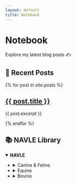 ```yaml
---
layout: default
title: Notebook
---
```


<h1>Notebook</h1>
<p>Explore my latest blog posts ✍️</p>

<div class="notebook-container">
  <div class="notebook-left">
    <h2>📓 Recent Posts</h2>
    <div class="post-card-list">
      {% for post in site.posts %}
        <div class="post-card">
          <h2><a href="{{ post.url }}">{{ post.title }}</a></h2>
          <p>{{ post.excerpt }}</p>
        </div>
      {% endfor %}
    </div>
  </div>
  <div class="notebook-right">
    <h2>📚 NAVLE Library</h2>
    <details open>
      <summary><strong>NAVLE</strong></summary>
      <ul>
        <li>
          <details>
            <summary>Canine & Feline</summary>
            <details><summary>Cardiology</summary><ul><li>Arrhythmias</li><li>Congenital</li><li>Acquired</li></ul></details>
            <details><summary>Endocrine</summary><ul><li>Diabetes</li><li>Cushing’s</li></ul></details>
            <details><summary>Lymph & Haem</summary><ul><li>Lymphoma</li><li>IMHA</li></ul></details>
          </details>
        </li>
        <li>
          <details>
            <summary>Equine</summary>
            <details><summary>Cardiology</summary><ul><li>Valve disorders</li></ul></details>
            <details><summary>Endocrine</summary><ul><li>PPID</li></ul></details>
          </details>
        </li>
        <li>
          <details>
            <summary>Bovine</summary>
            <details><summary>Cardiology</summary><ul><li>Hardware Disease</li></ul></details>
          </details>
        </li>
      </ul>
    </details>
  </div>
</div>
